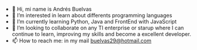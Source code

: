 - 👋 Hi, mi name is Andrés Buelvas
- 👀 I’m interested in learn about differents programming languages
- 🌱 I’m currently learning Python, Java and FrontEnd with JavaScript
- 💞️ I’m looking to collaborate on any TI enterprise or starup where I can continue to learn, improving my skills and become a excellent developer.
- 📫 How to reach me: in my mail buelvas29@hotmail.com

<!---
asbsdn/asbsdn is a ✨ special ✨ repository because its `README.md` (this file) appears on your GitHub profile.
You can click the Preview link to take a look at your changes.
--->
